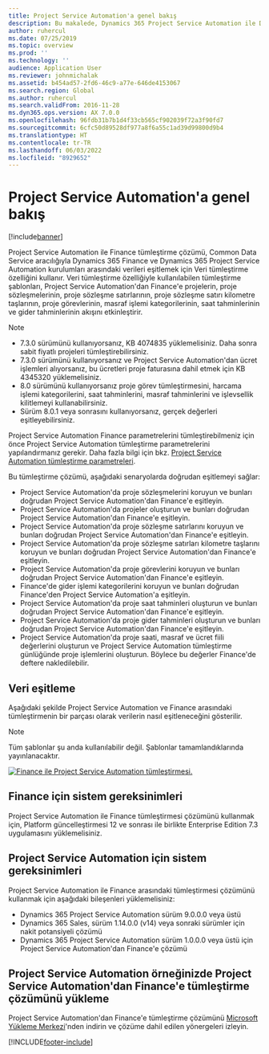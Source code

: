 ```yaml
---
title: Project Service Automation'a genel bakış
description: Bu makalede, Dynamics 365 Project Service Automation ile Dynamics 365 Finance tümleştirme çözümü hakkında bilgi sağlanmaktadır.
author: ruhercul
ms.date: 07/25/2019
ms.topic: overview
ms.prod: ''
ms.technology: ''
audience: Application User
ms.reviewer: johnmichalak
ms.assetid: b454ad57-2fd6-46c9-a77e-646de4153067
ms.search.region: Global
ms.author: ruhercul
ms.search.validFrom: 2016-11-28
ms.dyn365.ops.version: AX 7.0.0
ms.openlocfilehash: 96fdb31b7b1d4f33cb565cf902039f72a3f90fd7
ms.sourcegitcommit: 6cfc50d89528df977a8f6a55c1ad39d99800d9b4
ms.translationtype: HT
ms.contentlocale: tr-TR
ms.lasthandoff: 06/03/2022
ms.locfileid: "8929652"
---
```

# <a name="project-service-automation-overview"></a>Project Service Automation'a genel bakış

[!include[banner](../includes/banner.md)]


Project Service Automation ile Finance tümleştirme çözümü, Common Data Service aracılığıyla Dynamics 365 Finance ve Dynamics 365 Project Service Automation kurulumları arasındaki verileri eşitlemek için Veri tümleştirme özelliğini kullanır. Veri tümleştirme özelliğiyle kullanılabilen tümleştirme şablonları, Project Service Automation'dan Finance'e projelerin, proje sözleşmelerinin, proje sözleşme satırlarının, proje sözleşme satırı kilometre taşlarının, proje görevlerinin, masraf işlemi kategorilerinin, saat tahminlerinin ve gider tahminlerinin akışını etkinleştirir.

> [!NOTE]
> - 7.3.0 sürümünü kullanıyorsanız, KB 4074835 yüklemelisiniz. Daha sonra sabit fiyatlı projeleri tümleştirebilirsiniz.
> - 7.3.0 sürümünü kullanıyorsanız ve Project Service Automation'dan ücret işlemleri alıyorsanız, bu ücretleri proje faturasına dahil etmek için KB 4345320 yüklemelisiniz.
> - 8.0 sürümünü kullanıyorsanız proje görev tümleştirmesini, harcama işlemi kategorilerini, saat tahminlerini, masraf tahminlerini ve işlevsellik kilitlemeyi kullanabilirsiniz.
> - Sürüm 8.0.1 veya sonrasını kullanıyorsanız, gerçek değerleri eşitleyebilirsiniz.

Project Service Automation Finance parametrelerini tümleştirebilmeniz için önce Project Service Automation tümleştirme parametrelerini yapılandırmanız gerekir. Daha fazla bilgi için bkz. [Project Service Automation tümleştirme parametreleri](PSA-parameters.md).

Bu tümleştirme çözümü, aşağıdaki senaryolarda doğrudan eşitlemeyi sağlar:

- Project Service Automation'da proje sözleşmelerini koruyun ve bunları doğrudan Project Service Automation'dan Finance'e eşitleyin.
- Project Service Automation'da projeler oluşturun ve bunları doğrudan Project Service Automation'dan Finance'e eşitleyin.
- Project Service Automation'da proje sözleşme satırlarını koruyun ve bunları doğrudan Project Service Automation'dan Finance'e eşitleyin.
- Project Service Automation'da proje sözleşme satırları kilometre taşlarını koruyun ve bunları doğrudan Project Service Automation'dan Finance'e eşitleyin.
- Project Service Automation'da proje görevlerini koruyun ve bunları doğrudan Project Service Automation'dan Finance'e eşitleyin.
- Finance'de gider işlemi kategorilerini koruyun ve bunları doğrudan Finance'den Project Service Automation'a eşitleyin.
- Project Service Automation'da proje saat tahminleri oluşturun ve bunları doğrudan Project Service Automation'dan Finance'e eşitleyin.
- Project Service Automation'da proje gider tahminleri oluşturun ve bunları doğrudan Project Service Automation'dan Finance'e eşitleyin.
- Project Service Automation'da proje saati, masraf ve ücret fiili değerlerini oluşturun ve Project Service Automation tümleştirme günlüğünde proje işlemlerini oluşturun. Böylece bu değerler Finance'de deftere nakledilebilir.

## <a name="data-synchronization"></a>Veri eşitleme

Aşağıdaki şekilde Project Service Automation ve Finance arasındaki tümleştirmenin bir parçası olarak verilerin nasıl eşitleneceğini gösterilir.

> [!NOTE]
> Tüm şablonlar şu anda kullanılabilir değil. Şablonlar tamamlandıklarında yayınlanacaktır.

[![Finance ile Project Service Automation tümleştirmesi.](./media/PSA-integration.png)](./media/PSA-integration.png)

## <a name="system-requirements-for-finance"></a>Finance için sistem gereksinimleri

Project Service Automation ile Finance tümleştirmesi çözümünü kullanmak için, Platform güncelleştirmesi 12 ve sonrası ile birlikte Enterprise Edition 7.3 uygulamasını yüklemelisiniz.

## <a name="system-requirements-for-project-service-automation"></a>Project Service Automation için sistem gereksinimleri

Project Service Automation ile Finance arasındaki tümleştirmesi çözümünü kullanmak için aşağıdaki bileşenleri yüklemelisiniz:

- Dynamics 365 Project Service Automation sürüm 9.0.0.0 veya üstü
- Dynamics 365 Sales, sürüm 1.14.0.0 (v14) veya sonraki sürümler için nakit potansiyeli çözümü
- Dynamics 365 Project Service Automation sürüm 1.0.0.0 veya üstü için Project Service Automation'dan Finance'e çözümü

## <a name="install-the-project-service-automation-to-finance-integration-solution-in-your-project-service-automation-instance"></a>Project Service Automation örneğinizde Project Service Automation'dan Finance'e tümleştirme çözümünü yükleme

Project Service Automation'dan Finance'e tümleştirme çözümünü [Microsoft Yükleme Merkezi](https://www.microsoft.com/download/details.aspx?id=57016)'nden indirin ve çözüme dahil edilen yönergeleri izleyin.


[!INCLUDE[footer-include](../includes/footer-banner.md)]